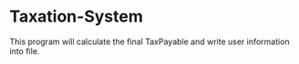 # Taxation-System
This program will calculate the final TaxPayable and write user information into file.

